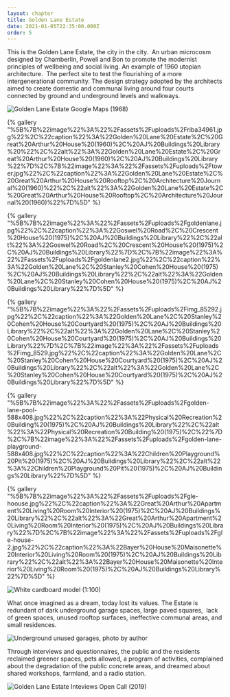 ```yaml
---
layout: chapter
title: Golden Lane Estate
date: 2021-01-05T22:35:00.000Z
order: 5
---
```

This is the Golden Lane Estate, the city in the city.  An urban microcosm designed by Chamberlin, Powell and Bon to promote the modernist principles of wellbeing and social living. An example of 1960 utopian architecture.  The perfect site to test the flourishing of a more intergenerational community. The design strategy adopted by the architects aimed to create domestic and communal living around four courts connected by ground and underground levels and walkways.

![Golden Lane Estate Google Maps (1968)](/assets/uploads/gle_1945map1999.jpg "Golden Lane Estate Google Maps (1968)")

{% gallery "%5B%7B%22image%22%3A%22%2Fassets%2Fuploads%2Friba34961.jpg%22%2C%22caption%22%3A%22Golden%20Lane%20Estate%2C%20Great%20Arthur%20House%20(1960)%2C%20AJ%20Buildings%20Library%20%22%2C%22alt%22%3A%22Golden%20Lane%20Estate%2C%20Great%20Arthur%20House%20(1960)%2C%20AJ%20Buildings%20Library%22%7D%2C%7B%22image%22%3A%22%2Fassets%2Fuploads%2Ftower.jpg%22%2C%22caption%22%3A%22Golden%20Lane%20Estate%2C%20Great%20Arthur%20House%20Rooftop%2C%20Architecture%20Journal%20(1960)%22%2C%22alt%22%3A%22Golden%20Lane%20Estate%2C%20Great%20Arthur%20House%20Rooftop%2C%20Architecture%20Journal%20(1960)%22%7D%5D" %}

{% gallery "%5B%7B%22image%22%3A%22%2Fassets%2Fuploads%2Fgoldenlane.jpg%22%2C%22caption%22%3A%22Goswel%20Road%2C%20Crescent%20House%20(1975)%2C%20AJ%20Buildings%20Library%22%2C%22alt%22%3A%22Goswel%20Road%2C%20Crescent%20House%20(1975)%2C%20AJ%20Buildings%20Library%22%7D%2C%7B%22image%22%3A%22%2Fassets%2Fuploads%2Fgoldenlane2.jpg%22%2C%22caption%22%3A%22Golden%20Lane%2C%20Stanley%20Cohen%20House%20(1975)%2C%20AJ%20Buildings%20Library%22%2C%22alt%22%3A%22Golden%20Lane%2C%20Stanley%20Cohen%20House%20(1975)%2C%20AJ%20Buildings%20Library%22%7D%5D" %}

{% gallery "%5B%7B%22image%22%3A%22%2Fassets%2Fuploads%2Fimg_85292.jpg%22%2C%22caption%22%3A%22Golden%20Lane%2C%20Stanley%20Cohen%20House%20Courtyard%20(1975)%2C%20AJ%20Buildings%20Library%22%2C%22alt%22%3A%22Golden%20Lane%2C%20Stanley%20Cohen%20House%20Courtyard%20(1975)%2C%20AJ%20Buildings%20Library%22%7D%2C%7B%22image%22%3A%22%2Fassets%2Fuploads%2Fimg_8529.jpg%22%2C%22caption%22%3A%22Golden%20Lane%2C%20Stanley%20Cohen%20House%20Courtyard%20(1975)%2C%20AJ%20Buildings%20Library%22%2C%22alt%22%3A%22Golden%20Lane%2C%20Stanley%20Cohen%20House%20Courtyard%20(1975)%2C%20AJ%20Buildings%20Library%22%7D%5D" %}

{% gallery "%5B%7B%22image%22%3A%22%2Fassets%2Fuploads%2Fgolden-lane-pool-588x408.jpg%22%2C%22caption%22%3A%22Physical%20Recreation%20Building%20(1975)%2C%20AJ%20Buildings%20Library%22%2C%22alt%22%3A%22Physical%20Recreation%20Building%20(1975)%2C%22%7D%2C%7B%22image%22%3A%22%2Fassets%2Fuploads%2Fgolden-lane-playground-588x408.jpg%22%2C%22caption%22%3A%22Children%20Playground%20Pit%20(1975)%2C%20AJ%20Buildings%20Library%22%2C%22alt%22%3A%22Children%20Playground%20Pit%20(1975)%2C%20AJ%20Buildings%20Library%22%7D%5D" %}

{% gallery "%5B%7B%22image%22%3A%22%2Fassets%2Fuploads%2Fgle-hoouse.jpg%22%2C%22caption%22%3A%22Great%20Arthur%20Apartment%20Living%20Room%20Interior%20(1975)%2C%20AJ%20Buildings%20Library%22%2C%22alt%22%3A%22Great%20Arthur%20Apartment%20Living%20Room%20Interior%20(1975)%2C%20AJ%20Buildings%20Library%22%7D%2C%7B%22image%22%3A%22%2Fassets%2Fuploads%2Fgle-house-2.jpg%22%2C%22caption%22%3A%22Bayer%20House%20Maisonette%20Interior%20Living%20Room%20(1975)%2C%20AJ%20Buildings%20Library%22%2C%22alt%22%3A%22Bayer%20House%20Maisonette%20Interior%20Living%20Room%20(1975)%2C%20AJ%20Buildings%20Library%22%7D%5D" %}

![White cardboard model (1:100)](/assets/uploads/model-grain.jpg "White cardboard model (1:100)")

What once imagined as a dream, today lost its values. The Estate is redundant of dark underground garage spaces, large paved squares,  lack of green spaces, unused rooftop surfaces, ineffective communal areas, and small residences.

![Underground unused garages, photo by author](/assets/uploads/garages.jpg "Underground unused garages, photo by author")

Through interviews and questionnaires, the public and the residents reclaimed greener spaces, pets allowed, a program of activities, complained about the degradation of the public concrete areas, and dreamed about shared workshops, farmland, and a radio station.

![Golden Lane Estate Inteviews Open Call (2019)](/assets/uploads/golden-lane-estate-intevriew-poster.jpg "Golden Lane Estate Inteviews Open Call (2019)")